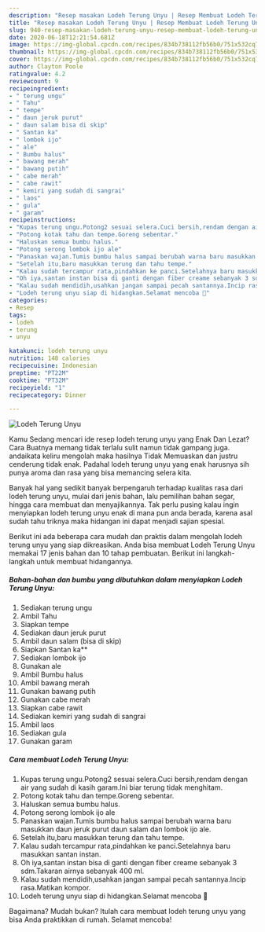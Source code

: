 ```yaml
---
description: "Resep masakan Lodeh Terung Unyu | Resep Membuat Lodeh Terung Unyu Yang Enak Banget"
title: "Resep masakan Lodeh Terung Unyu | Resep Membuat Lodeh Terung Unyu Yang Enak Banget"
slug: 940-resep-masakan-lodeh-terung-unyu-resep-membuat-lodeh-terung-unyu-yang-enak-banget
date: 2020-06-18T12:21:54.681Z
image: https://img-global.cpcdn.com/recipes/834b738112fb56b0/751x532cq70/lodeh-terung-unyu-foto-resep-utama.jpg
thumbnail: https://img-global.cpcdn.com/recipes/834b738112fb56b0/751x532cq70/lodeh-terung-unyu-foto-resep-utama.jpg
cover: https://img-global.cpcdn.com/recipes/834b738112fb56b0/751x532cq70/lodeh-terung-unyu-foto-resep-utama.jpg
author: Clayton Poole
ratingvalue: 4.2
reviewcount: 9
recipeingredient:
- " terung ungu"
- " Tahu"
- " tempe"
- " daun jeruk purut"
- " daun salam bisa di skip"
- " Santan ka"
- " lombok ijo"
- " ale"
- " Bumbu halus"
- " bawang merah"
- " bawang putih"
- " cabe merah"
- " cabe rawit"
- " kemiri yang sudah di sangrai"
- " laos"
- " gula"
- " garam"
recipeinstructions:
- "Kupas terung ungu.Potong2 sesuai selera.Cuci bersih,rendam dengan air yang sudah di kasih garam.Ini biar terung tidak menghitam."
- "Potong kotak tahu dan tempe.Goreng sebentar."
- "Haluskan semua bumbu halus."
- "Potong serong lombok ijo ale"
- "Panaskan wajan.Tumis bumbu halus sampai berubah warna baru masukkan daun jeruk purut daun salam dan lombok ijo ale."
- "Setelah itu,baru masukkan terung dan tahu tempe."
- "Kalau sudah tercampur rata,pindahkan ke panci.Setelahnya baru masukkan santan instan."
- "Oh iya,santan instan bisa di ganti dengan fiber creame sebanyak 3 sdm.Takaran airnya sebanyak 400 ml."
- "Kalau sudah mendidih,usahkan jangan sampai pecah santannya.Incip rasa.Matikan kompor."
- "Lodeh terung unyu siap di hidangkan.Selamat mencoba 💞"
categories:
- Resep
tags:
- lodeh
- terung
- unyu

katakunci: lodeh terung unyu 
nutrition: 148 calories
recipecuisine: Indonesian
preptime: "PT22M"
cooktime: "PT32M"
recipeyield: "1"
recipecategory: Dinner

---
```



![Lodeh Terung Unyu](https://img-global.cpcdn.com/recipes/834b738112fb56b0/751x532cq70/lodeh-terung-unyu-foto-resep-utama.jpg)

Kamu Sedang mencari ide resep lodeh terung unyu yang Enak Dan Lezat? Cara Buatnya memang tidak terlalu sulit namun tidak gampang juga. andaikata keliru mengolah maka hasilnya Tidak Memuaskan dan justru cenderung tidak enak. Padahal lodeh terung unyu yang enak harusnya sih punya aroma dan rasa yang bisa memancing selera kita.

Banyak hal yang sedikit banyak berpengaruh terhadap kualitas rasa dari lodeh terung unyu, mulai dari jenis bahan, lalu pemilihan bahan segar, hingga cara membuat dan menyajikannya. Tak perlu pusing kalau ingin menyiapkan lodeh terung unyu enak di mana pun anda berada, karena asal sudah tahu triknya maka hidangan ini dapat menjadi sajian spesial.




Berikut ini ada beberapa cara mudah dan praktis dalam mengolah lodeh terung unyu yang siap dikreasikan. Anda bisa membuat Lodeh Terung Unyu memakai 17 jenis bahan dan 10 tahap pembuatan. Berikut ini langkah-langkah untuk membuat hidangannya.

<!--inarticleads1-->

##### Bahan-bahan dan bumbu yang dibutuhkan dalam menyiapkan Lodeh Terung Unyu:

1. Sediakan  terung ungu
1. Ambil  Tahu
1. Siapkan  tempe
1. Sediakan  daun jeruk purut
1. Ambil  daun salam (bisa di skip)
1. Siapkan  Santan ka**
1. Sediakan  lombok ijo
1. Gunakan  ale
1. Ambil  Bumbu halus
1. Ambil  bawang merah
1. Gunakan  bawang putih
1. Gunakan  cabe merah
1. Siapkan  cabe rawit
1. Sediakan  kemiri yang sudah di sangrai
1. Ambil  laos
1. Sediakan  gula
1. Gunakan  garam




<!--inarticleads2-->

##### Cara membuat Lodeh Terung Unyu:

1. Kupas terung ungu.Potong2 sesuai selera.Cuci bersih,rendam dengan air yang sudah di kasih garam.Ini biar terung tidak menghitam.
1. Potong kotak tahu dan tempe.Goreng sebentar.
1. Haluskan semua bumbu halus.
1. Potong serong lombok ijo ale
1. Panaskan wajan.Tumis bumbu halus sampai berubah warna baru masukkan daun jeruk purut daun salam dan lombok ijo ale.
1. Setelah itu,baru masukkan terung dan tahu tempe.
1. Kalau sudah tercampur rata,pindahkan ke panci.Setelahnya baru masukkan santan instan.
1. Oh iya,santan instan bisa di ganti dengan fiber creame sebanyak 3 sdm.Takaran airnya sebanyak 400 ml.
1. Kalau sudah mendidih,usahkan jangan sampai pecah santannya.Incip rasa.Matikan kompor.
1. Lodeh terung unyu siap di hidangkan.Selamat mencoba 💞




Bagaimana? Mudah bukan? Itulah cara membuat lodeh terung unyu yang bisa Anda praktikkan di rumah. Selamat mencoba!
